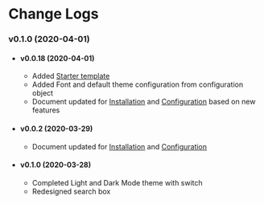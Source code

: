 # Change Logs

### v0.1.0 (2020-04-01)
- #### v0.0.18 (2020-04-01) 
    - Added [Starter template](installation.md)
    - Added Font and default theme configuration from configuration object
    - Document updated for [Installation](installation.md) and [Configuration](configuration.md) based on new features

- #### v0.0.2 (2020-03-29) 

    - Document updated for [Installation](installation.md) and [Configuration](configuration.md)

- #### v0.1.0 (2020-03-28)

    - Completed Light and Dark Mode theme with switch
    - Redesigned search box